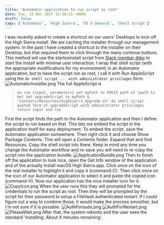 ```yaml
---
title: 'Automator application to run script as root'
date: Tue, 12 Dec 2017 15:36:31 +0000
draft: false
tags: ['Automator', 'High Sierra', 'OS X General', 'Shell Script']
---
```


I was recently asked to create a shortcut on our users' Desktops to kick off the High Sierra install. We are caching the installer through our management system. In the past I have created a shortcut to the installer on their Desktop, but that required them to click through the many continue buttons. This method will use the startosinstall script from [Slack member @bp](https://github.com/bp88/JSS-Scripts/blob/master/OS_Upgrade.sh) to start the install with minimal user interaction. I wrap that shell script (with the appropriate modifications for my environment) in an Automator application, but to have the script run as root, I call it with Run AppleScript using the `do shell script ... with administrator privileges` form. ![AutomatorInstaller.png](https://sneakypockets.wordpress.com/wp-content/uploads/2017/12/automatorinstaller.png) The full AppleScript is

> `on run {input, parameters} set myPath to POSIX path of (path to me) set upgradeScript to myPath & "Contents/Resources/HighSierra_Upgrade.sh" do shell script quoted form of upgradeScript with administrator privileges return input end run`

First the script finds the path to the Automator application and then I define the script to run based on that. This lets me embed the script in the application itself for easy deployment. To embed the script, save the Automator application somewhere. Then right click it and choose Show Package Contents. This will open a Contents folder. Expand that and find Resources. Copy the shell script into there. Keep in mind any time you change the Automator workflow and re-save you will need to re-copy the script into the application bundle. ![ApplicationBundle.png](https://sneakypockets.wordpress.com/wp-content/uploads/2017/12/applicationbundle.png) Then to finish off the application to look nice, open the Get Info window of the application and of the actually Install macOS High Sierra.app. Click once on the icon of the real installer to highlight it and copy it (command-C). Then click once on the icon of our Automator application to select it and paste the copied icon (command-V). Now our application has the nice installer icon for it. ![CopyIcon.png](https://sneakypockets.wordpress.com/wp-content/uploads/2017/12/copyicon.png) When the user runs this they will prompted for the credentials to run the script as root. Then they will be prompted by the script for their password to setup a FileVault authenticated restart. If I could figure out a way to combine those, it would make the process smoother, but I'm not sure if it is possible. ![AuthForsudo.png](https://sneakypockets.wordpress.com/wp-content/uploads/2017/12/authforsudo.png) ![AuthForRestart.png](https://sneakypockets.wordpress.com/wp-content/uploads/2017/12/authforrestart.png) ![PleaseWait.png](https://sneakypockets.wordpress.com/wp-content/uploads/2017/12/pleasewait.png) After that, the system reboots and the user sees the standard 'Installing: About X minutes remaining'.